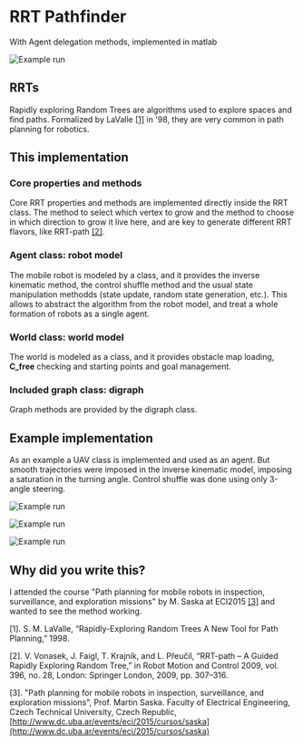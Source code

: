 # RRT Pathfinder

With Agent delegation methods, implemented in matlab

![Example run](https://github.com/clausqr/ECI15-RRT/raw/master/ghimg/rrt-sample-run4.png)

## RRTs

Rapidly exploring Random Trees are algorithms used to explore spaces and find paths. Formalized by LaValle [[1]](#cite1) in '98, they are very common in path planning for robotics. 

## This implementation

### Core properties and methods
Core RRT properties and methods are implemented directly inside the RRT class. The method to select which vertex to grow and the method to choose in which direction to grow it live here, and are key to generate different RRT flavors, like RRT-path [[2]](#cite2).

### Agent class: robot model
The mobile robot is modeled by a class, and it provides the inverse kinematic method, the control shuffle method and the usual state manipulation methodds (state update, random state generation, etc.). This allows to abstract the algorithm from the robot model, and treat a whole formation of robots as a single agent.

### World class: world model
The world is modeled as a class, and it provides obstacle map loading, **C_free** checking and starting points and goal management.

### Included graph class: digraph
Graph methods are provided by the digraph class.

## Example implementation
As an example a UAV class is implemented and used as an agent. But smooth trajectories were imposed in the inverse kinematic model, imposing a saturation in the turning angle. Control shuffle was done using only 3-angle steering.

![Example run](https://raw.githubusercontent.com/clausqr/ECI15-RRT/master/sample-RRT-run.jpg)

![Example run](https://raw.githubusercontent.com/clausqr/ECI15-RRT/master/sample-RRT-run.jpg)

![Example run](https://raw.githubusercontent.com/clausqr/ECI15-RRT/master/sample-RRT-run.jpg)

## Why did you write this?

I attended the course "Path planning for mobile robots in inspection, surveillance, and exploration missions" by M. Saska at ECI2015 [[3]](#cite3) and wanted to see the method working.

<a name="cite1">[1]</a>. S. M. LaValle, “Rapidly-Exploring Random Trees A New Tool for Path Planning,” 1998.

<a name="cite2">[2]</a>. V. Vonasek, J. Faigl, T. Krajník, and L. Přeučil, “RRT-path – A Guided Rapidly Exploring Random Tree,” in Robot Motion and Control 2009, vol. 396, no. 28, London: Springer London, 2009, pp. 307–316.

<a name="cite3">[3]</a>. "Path planning for mobile robots in inspection, surveillance, and exploration missions", Prof. Martin Saska. Faculty of Electrical Engineering, Czech Technical University, Czech Republic, [http://www.dc.uba.ar/events/eci/2015/cursos/saska](http://www.dc.uba.ar/events/eci/2015/cursos/saska)
